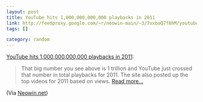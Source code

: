 ```yaml
--- 
layout: post
title: YouTube hits 1,000,000,000,000 playbacks in 2011
link: http://feedproxy.google.com/~r/neowin-main/~3/7vxboQ7f8hM/youtube-hits-1000000000000-playbacks-in-2011
tags: []

category: random
---
```


<p><a href="http://feedproxy.google.com/~r/neowin-main/~3/7vxboQ7f8hM/youtube-hits-1000000000000-playbacks-in-2011">YouTube hits 1,000,000,000,000 playbacks in 2011</a>:</p>
<blockquote>
<div><img src="http://www.neowin.net/images/news/logos/1569810845yt_small.jpg" alt="" /></div>
That big number you see above is 1 trillion and YouTube just crossed that number in total playbacks for 2011. The site also posted up the top videos for 2011 based on views. <a href="http://www.neowin.net/news/youtube-hits-1000000000000-playbacks-in-2011">Read more...</a></blockquote>
<p>(Via <a href="http://www.neowin.net/">Neowin.net</a>)</p>
